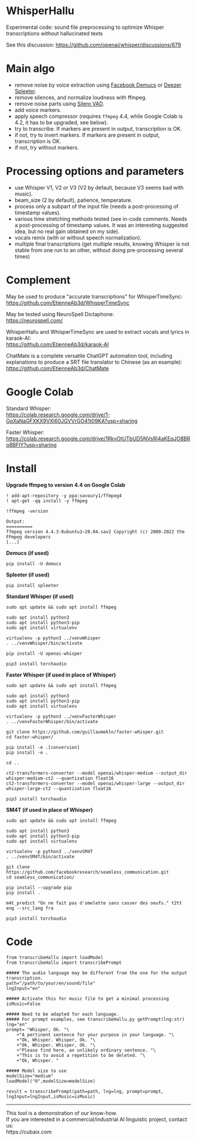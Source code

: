 # WhisperHallu
Experimental code: sound file preprocessing to optimize Whisper transcriptions without hallucinated texts

See this discussion: https://github.com/openai/whisper/discussions/679

# Main algo
- remove noise by voice extraction using  [Facebook Demucs](https://github.com/facebookresearch/demucs) or [Deezer Spleeter](https://github.com/deezer/spleeter).
- remove silences, and normalize loudness with ffmpeg.
- remove noise parts using [Silero VAD](https://github.com/snakers4/silero-vad).
- add voice markers.
- apply speech compressor (requires `ffmpeg` 4.4, while Google Colab is 4.2, it has to be upgraded, see below).
- try to transcribe. If markers are present in output, transcription is OK.
- if not, try to invert markers. If markers are present in output, transcription is OK.
- if not, try without markers.

# Processing options and parameters
- use Whisper V1, V2 or V3 (V2 by default, because V3 seems bad with music).
- beam_size (2 by default), patience, temperature.
- process only a subpart of the input file (needs a post-processing of timestamp values).
- various time stretching methods tested (see in-code comments. Needs a post-processing of timestamp values. It was an interesting suggested idea, but no real gain obtained on my side).
- vocals remix (with or without speech normalization).
- multiple final transcriptions (get multiple results, knowing Whisper is not stable from one run to an other, without doing pre-processing several times) 

# Complement

May be used to produce "accurate transcriptions" for WhisperTimeSync:<br/>
https://github.com/EtienneAb3d/WhisperTimeSync

May be tested using NeuroSpell Dictaphone:<br/>
https://neurospell.com/

WhisperHallu and WhisperTimeSync are used to extract vocals and lyrics in karaok-AI:<br/>
https://github.com/EtienneAb3d/karaok-AI

ChatMate is a complete versatile ChatGPT automation tool, including explanations to produce a SRT file translator to Chinese (as an example):<br/>
https://github.com/EtienneAb3d/ChatMate

# Google Colab

Standard Whisper:<br/>
https://colab.research.google.com/drive/1-GpXaNaGFXKX9VXl60JGVVrGO41t09KA?usp=sharing

Faster Whisper:<br/>
https://colab.research.google.com/drive/1RkvOtUTbUD5NVsRI4aKEqJO8BRo8BFIY?usp=sharing

# Install

**Upgrade ffmpeg to version 4.4 on Google Colab**
```
! add-apt-repository -y ppa:savoury1/ffmpeg4
! apt-get -qq install -y ffmpeg

!ffmpeg -version

Output:
==========
ffmpeg version 4.4.3-0ubuntu1~20.04.sav2 Copyright (c) 2000-2022 the FFmpeg developers
[...]
```

**Demucs (if used)**

```
pip install -U demucs
```

**Spleeter (if used)**

```
pip install spleeter
```

**Standard Whisper (if used)**

```
sudo apt update && sudo apt install ffmpeg

sudo apt install python3
sudo apt install python3-pip
sudo apt install virtualenv

virtualenv -p python3 ../venvWhisper
. ../venvWhisper/bin/activate

pip install -U openai-whisper

pip3 install torchaudio
```

**Faster Whisper (if used in place of Whisper)**

```
sudo apt update && sudo apt install ffmpeg

sudo apt install python3
sudo apt install python3-pip
sudo apt install virtualenv

virtualenv -p python3 ../venvFasterWhisper
. ../venvFasterWhisper/bin/activate

git clone https://github.com/guillaumekln/faster-whisper.git
cd faster-whisper/

pip install -e .[conversion]
pip install -e .

cd ..

ct2-transformers-converter --model openai/whisper-medium --output_dir whisper-medium-ct2 --quantization float16
ct2-transformers-converter --model openai/whisper-large --output_dir whisper-large-ct2 --quantization float16

pip3 install torchaudio
```

**SM4T (if used in place of Whisper)**

```
sudo apt update && sudo apt install ffmpeg

sudo apt install python3
sudo apt install python3-pip
sudo apt install virtualenv

virtualenv -p python3 ../venvSM4T
. ../venvSM4T/bin/activate

git clone https://github.com/facebookresearch/seamless_communication.git
cd seamless_communication/

pip install --upgrade pip
pip install .

m4t_predict "On ne fait pas d'omelette sans casser des oeufs." t2tt eng --src_lang fra

pip3 install torchaudio
```

# Code

```
from transcribeHallu import loadModel
from transcribeHallu import transcribePrompt

##### The audio language may be different from the one for the output transcription.
path="/path/to/your/en/sound/file"
lngInput="en"

##### Activate this for music file to get a minimal processing
isMusic=False

##### Need to be adapted for each language.
##### For prompt examples, see transcribeHallu.py getPrompt(lng:str)
lng="en"
prompt= "Whisper, Ok. "\
	+"A pertinent sentence for your purpose in your language. "\
	+"Ok, Whisper. Whisper, Ok. "\
	+"Ok, Whisper. Whisper, Ok. "\
	+"Please find here, an unlikely ordinary sentence. "\
	+"This is to avoid a repetition to be deleted. "\
	+"Ok, Whisper. "

##### Model size to use
modelSize="medium"
loadModel("0",modelSize=modelSize)

result = transcribePrompt(path=path, lng=lng, prompt=prompt, lngInput=lngInput,isMusic=isMusic)
```

<hr>
This tool is a demonstration of our know-how.<br/>
If you are interested in a commercial/industrial AI linguistic project, contact us:<br/>
https://cubaix.com
